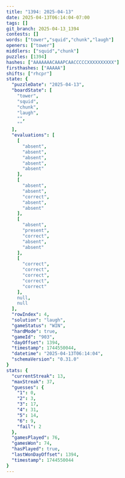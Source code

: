 ```yaml
---
title: "1394: 2025-04-13"
date: 2025-04-13T06:14:04-07:00
tags: []
git_branch: 2025-04-13_1394
contests: []
words: ["tower","squid","chunk","laugh"]
openers: ["tower"]
middlers: ["squid","chunk"]
puzzles: [1394]
hashes: ["AAAAAAACAAAPCAACCCCCXXXXXXXXXX"]
firsthashes: ["AAAAA"]
shifts: ["rhcpr"]
state: {
  "puzzleDate": "2025-04-13",
  "boardState": [
    "tower",
    "squid",
    "chunk",
    "laugh",
    "",
    ""
  ],
  "evaluations": [
    [
      "absent",
      "absent",
      "absent",
      "absent",
      "absent"
    ],
    [
      "absent",
      "absent",
      "correct",
      "absent",
      "absent"
    ],
    [
      "absent",
      "present",
      "correct",
      "absent",
      "absent"
    ],
    [
      "correct",
      "correct",
      "correct",
      "correct",
      "correct"
    ],
    null,
    null
  ],
  "rowIndex": 4,
  "solution": "laugh",
  "gameStatus": "WIN",
  "hardMode": true,
  "gameId": "903",
  "dayOffset": 1394,
  "timestamp": 1744550044,
  "datetime": "2025-04-13T06:14:04",
  "schemaVersion": "0.31.0"
}
stats: {
  "currentStreak": 13,
  "maxStreak": 37,
  "guesses": {
    "1": 0,
    "2": 3,
    "3": 17,
    "4": 31,
    "5": 14,
    "6": 9,
    "fail": 2
  },
  "gamesPlayed": 76,
  "gamesWon": 74,
  "hasPlayed": true,
  "lastWonDayOffset": 1394,
  "timestamp": 1744550044
}
---
```

<!-- more -->
